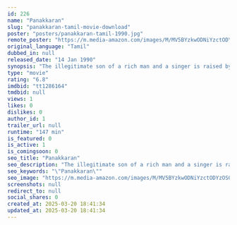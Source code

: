 ```yaml
---
id: 226
name: "Panakkaran"
slug: "panakkaran-tamil-movie-download"
poster: "posters/panakkaran-tamil-1990.jpg"
remote_poster: "https://m.media-amazon.com/images/M/MV5BYzkwODNiYzctODYzOS00MDUwLTkwMzItNzU3ZjBhMzkxNjMwXkEyXkFqcGdeQXVyMTEzNzg0Mjkx._V1_SX300.jpg"
original_language: "Tamil"
dubbed_in: null
released_date: "14 Jan 1990"
synopsis: "The illegitimate son of a rich man and a singer is raised by a poor drunkard. Before he can commit to the girl he loves, he wants to find out who his parents really are. Will the drunkard help him?"
type: "movie"
rating: "6.8"
imdbid: "tt1286164"
tmdbid: null
views: 1
likes: 0
dislikes: 0
author_id: 1
trailer_url: null
runtime: "147 min"
is_featured: 0
is_active: 1
is_comingsoon: 0
seo_title: "Panakkaran"
seo_description: "The illegitimate son of a rich man and a singer is raised by a poor drunkard. Before he can commit to the girl he loves, he wants to find out who his parents really are. Will the drunkard help him?"
seo_keywords: "\"Panakkaran\""
seo_image: "https://m.media-amazon.com/images/M/MV5BYzkwODNiYzctODYzOS00MDUwLTkwMzItNzU3ZjBhMzkxNjMwXkEyXkFqcGdeQXVyMTEzNzg0Mjkx._V1_SX300.jpg"
screenshots: null
redirect_to: null
social_shares: 0
created_at: 2025-03-20 18:41:34
updated_at: 2025-03-20 18:41:34
---
```


